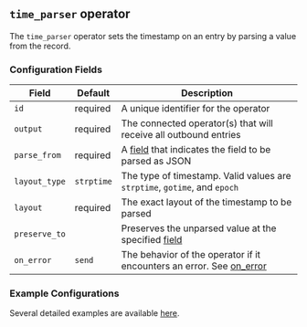 ## `time_parser` operator

The `time_parser` operator sets the timestamp on an entry by parsing a value from the record.

### Configuration Fields

| Field         | Default    | Description                                                                                     |
| ---           | ---        | ---                                                                                             |
| `id`          | required   | A unique identifier for the operator                                                            |
| `output`      | required   | The connected operator(s) that will receive all outbound entries                                |
| `parse_from`  | required   | A [field](/docs/types/field.md) that indicates the field to be parsed as JSON                   |
| `layout_type` | `strptime` | The type of timestamp. Valid values are `strptime`, `gotime`, and `epoch`                       |
| `layout`      | required   | The exact layout of the timestamp to be parsed                                                  |
| `preserve_to` |            | Preserves the unparsed value at the specified [field](/docs/types/field.md)                     |
| `on_error`    | `send`     | The behavior of the operator if it encounters an error. See [on_error](/docs/types/on_error.md) |


### Example Configurations

Several detailed examples are available [here](/docs/types/timestamp.md).
